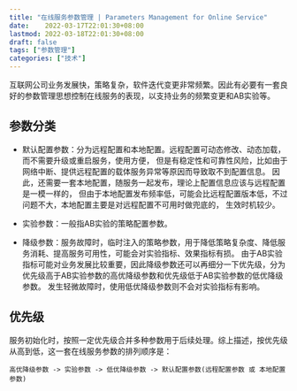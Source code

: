 ```yaml
---
title: "在线服务参数管理 | Parameters Management for Online Service"
date:    2022-03-17T22:01:30+08:00
lastmod: 2022-03-18T22:01:30+08:00
draft: false
tags: ["参数管理"]
categories: ["技术"]
---
```


互联网公司业务发展快，策略复杂，软件迭代变更非常频繁。因此有必要有一套良好的参数管理思想控制在线服务的表现，以支持业务的频繁变更和AB实验等。

## 参数分类

* 默认配置参数：分为远程配置和本地配置。远程配置可动态修改、动态加载，而不需要升级或重启服务，使用方便，
但是有稳定性和可靠性风险，比如由于网络中断、提供远程配置的载体服务异常等原因而导致取不到配置信息。
因此，还需要一套本地配置，随服务一起发布，理论上配置信息应该与远程配置是一模一样的，
但由于本地配置发布频率低，可能会比远程配置版本低，不过问题不大，本地配置主要是对远程配置不可用时做兜底的，
生效时机较少。

* 实验参数：一般指AB实验的策略配置参数。

* 降级参数：服务故障时，临时注入的策略参数，用于降低策略复杂度、降低服务消耗、提高服务可用性，可能会对实验指标、效果指标有损。
由于AB实验指标可能对业务发展比较重要，因此降级参数还可以再细分一下优先级，分为优先级高于AB实验参数的高优降级参数和优先级低于AB实验参数的低优降级参数。
发生轻微故障时，使用低优降级参数则不会对实验指标有影响。


## 优先级

服务初始化时，按照一定优先级合并多种参数用于后续处理。综上描述，按优先级从高到低，这一套在线服务参数的排列顺序是：
```
高优降级参数 -> 实验参数 -> 低优降级参数 -> 默认配置参数(远程配置参数 或 本地配置参数)
```

